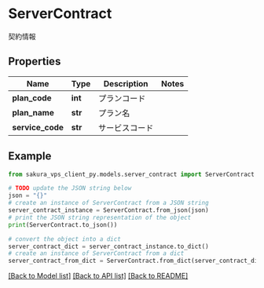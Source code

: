 # ServerContract

契約情報

## Properties

Name | Type | Description | Notes
------------ | ------------- | ------------- | -------------
**plan_code** | **int** | プランコード | 
**plan_name** | **str** | プラン名 | 
**service_code** | **str** | サービスコード | 

## Example

```python
from sakura_vps_client_py.models.server_contract import ServerContract

# TODO update the JSON string below
json = "{}"
# create an instance of ServerContract from a JSON string
server_contract_instance = ServerContract.from_json(json)
# print the JSON string representation of the object
print(ServerContract.to_json())

# convert the object into a dict
server_contract_dict = server_contract_instance.to_dict()
# create an instance of ServerContract from a dict
server_contract_from_dict = ServerContract.from_dict(server_contract_dict)
```
[[Back to Model list]](../README.md#documentation-for-models) [[Back to API list]](../README.md#documentation-for-api-endpoints) [[Back to README]](../README.md)


